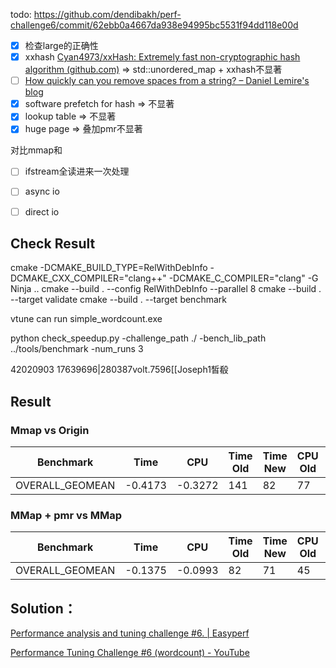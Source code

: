 todo: https://github.com/dendibakh/perf-challenge6/commit/62ebb0a4667da938e94995bc5531f94dd118e00d

- [x] 检查large的正确性
- [x] xxhash [Cyan4973/xxHash: Extremely fast non-cryptographic hash algorithm (github.com)](https://github.com/Cyan4973/xxHash) => std::unordered_map + xxhash不显著
- [ ] [How quickly can you remove spaces from a string? – Daniel Lemire's blog](https://lemire.me/blog/2017/01/20/how-quickly-can-you-remove-spaces-from-a-string/)
- [x] software prefetch for hash => 不显著
- [x] lookup table => 不显著
- [x] huge page => 叠加pmr不显著

对比mmap和

- [ ] ifstream全读进来一次处理
- [ ] async io
- [ ] direct io



## Check Result

cmake -DCMAKE_BUILD_TYPE=RelWithDebInfo -DCMAKE_CXX_COMPILER="clang++" -DCMAKE_C_COMPILER="clang" -G Ninja ..
cmake --build . --config RelWithDebInfo --parallel 8
cmake --build . --target validate
cmake --build . --target benchmark

vtune can run simple_wordcount.exe

python check_speedup.py -challenge_path ./ -bench_lib_path ../tools/benchmark -num_runs 3

42020903 17639696|280387volt.7596[[Joseph1皙殽

## Result
### Mmap vs Origin

| Benchmark | Time | CPU | Time Old | Time New | CPU Old | CPU New |
| ---- | ---- | ---- | ---- | ---- | ---- | ---- |
| OVERALL_GEOMEAN | -0.4173 | -0.3272 | 141 | 82 | 77 | 52 |

### MMap + pmr vs MMap
| Benchmark | Time | CPU | Time Old | Time New | CPU Old | CPU New |
| ---- | ---- | ---- | ---- | ---- | ---- | ---- |
| OVERALL_GEOMEAN |  -0.1375 | -0.0993 | 82 | 71 | 45 | 41 |

## Solution：

[Performance analysis and tuning challenge #6. | Easyperf](https://easyperf.net/blog/2022/05/28/Performance-analysis-and-tuning-contest-6)

[Performance Tuning Challenge #6 (wordcount) - YouTube](https://www.youtube.com/watch?v=R_yX0XjdSBY)